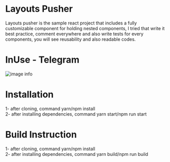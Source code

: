 # Layouts Pusher
Layouts pusher is the sample react project that includes a fully customizable component for holding nested components, I tried that write it best practice, comment everywhere and also write tests for every components, you will see reusability and also readable codes.

# InUse - Telegram 
![image info](https://dl.dropboxusercontent.com/s/w3vtsruuieucvm7/layout-pusher.gif?dl=0)

# Installation
1- after cloning, command yarn/npm install
<br />
2- after installing dependencies, command yarn start/npm run start

# Build Instruction
1- after cloning, command yarn/npm install
<br />
2- after installing dependencies, command yarn build/npm run build


